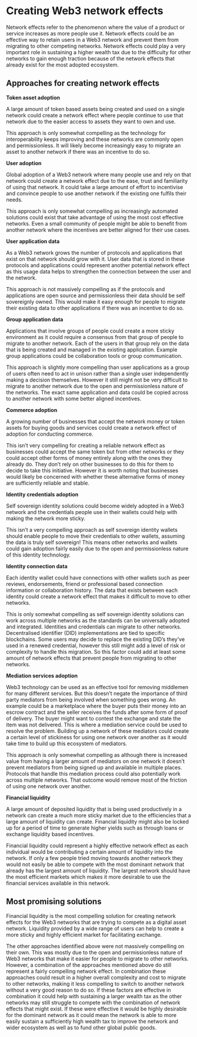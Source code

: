 # Creating Web3 network effects

Network effects refer to the phenomenon where the value of a product or service increases as more people use it. Network effects could be an effective way to retain users in a Web3 network and prevent them from migrating to other competing networks. Network effects could play a very important role in sustaining a higher wealth tax due to the difficulty for other networks to gain enough traction because of the network effects that already exist for the most adopted ecosystem.



## Approaches for creating network effects



**Token asset adoption**

A large amount of token based assets being created and used on a single network could create a network effect where people continue to use that network due to the easier access to assets they want to own and use.

This approach is only somewhat compelling as the technology for interoperability keeps improving and these networks are commonly open and permissionless. It will likely become increasingly easy to migrate an asset to another network if there was an incentive to do so.



**User adoption**

Global adoption of a Web3 network where many people use and rely on that network could create a network effect due to the ease, trust and familiarity of using that network. It could take a large amount of effort to incentivise and convince people to use another network if the existing one fulfils their needs.

This approach is only somewhat compelling as increasingly automated solutions could exist that take advantage of using the most cost effective networks. Even a small community of people might be able to benefit from another network where the incentives are better aligned for their use cases.



**User application data**

As a Web3 network grows the number of protocols and applications that exist on that network should grow with it. User data that is stored in these protocols and applications could represent another potential network effect as this usage data helps to strengthen the connection between the user and the network.

This approach is not massively compelling as if the protocols and applications are open source and permissionless their data should be self sovereignly owned. This would make it easy enough for people to migrate their existing data to other applications if there was an incentive to do so.



**Group application data**

Applications that involve groups of people could create a more sticky environment as it could require a consensus from that group of people to migrate to another network. Each of the users in that group rely on the data that is being created and managed in the existing application. Example group applications could be collaboration tools or group communication.

This approach is slightly more compelling than user applications as a group of users often need to act in unison rather than a single user independently making a decision themselves. However it still might not be very difficult to migrate to another network due to the open and permissionless nature of the networks. The exact same application and data could be copied across to another network with some better aligned incentives.



**Commerce adoption**

A growing number of businesses that accept the network money or token assets for buying goods and services could create a network effect of adoption for conducting commerce.

This isn’t very compelling for creating a reliable network effect as businesses could accept the same token but from other networks or they could accept other forms of money entirely along with the ones they already do. They don’t rely on other businesses to do this for them to decide to take this initiative. However it is worth noting that businesses would likely be concerned with whether these alternative forms of money are sufficiently reliable and stable.



**Identity credentials adoption**

Self sovereign identity solutions could become widely adopted in a Web3 network and the credentials people use in their wallets could help with making the network more sticky.

This isn’t a very compelling approach as self sovereign identity wallets should enable people to move their credentials to other wallets, assuming the data is truly self sovereign! This means other networks and wallets could gain adoption fairly easily due to the open and permissionless nature of this identity technology.



**Identity connection data**

Each identity wallet could have connections with other wallets such as peer reviews, endorsements, friend or professional based connection information or collaboration history. The data that exists between each identity could create a network effect that makes it difficult to move to other networks.

This is only somewhat compelling as self sovereign identity solutions can work across multiple networks as the standards can be universally adopted and integrated. Identities and credentials can migrate to other networks. Decentralised identifier (DID) implementations are tied to specific blockchains. Some users may decide to replace the existing DID’s they’ve used in a renewed credential, however this still might add a level of risk or complexity to handle this migration. So this factor could add at least some amount of network effects that prevent people from migrating to other networks.



**Mediation services adoption**

Web3 technology can be used as an effective tool for removing middlemen for many different services. But this doesn’t negate the importance of third party mediators from being involved when something goes wrong. An example could be a marketplace where the buyer puts their money into an escrow contract and the seller receives the funds after some form of proof of delivery. The buyer might want to contest the exchange and state the item was not delivered. This is where a mediation service could be used to resolve the problem. Building up a network of these mediators could create a certain level of stickiness for using one network over another as it would take time to build up this ecosystem of mediators.

This approach is only somewhat compelling as although there is increased value from having a larger amount of mediators on one network it doesn’t prevent mediators from being signed up and available in multiple places. Protocols that handle this mediation process could also potentially work across multiple networks. That outcome would remove most of the friction of using one network over another.



**Financial liquidity**

A large amount of deposited liquidity that is being used productively in a network can create a much more sticky market due to the efficiencies that a large amount of liquidity can create. Financial liquidity might also be locked up for a period of time to generate higher yields such as through loans or exchange liquidity based incentives.

Financial liquidity could represent a highly effective network effect as each individual would be contributing a certain amount of liquidity into the network. If only a few people tried moving towards another network they would not easily be able to compete with the most dominant network that already has the largest amount of liquidity. The largest network should have the most efficient markets which makes it more desirable to use the financial services available in this network.



## Most promising solutions

Financial liquidity is the most compelling solution for creating network effects for the Web3 networks that are trying to compete as a digital asset network. Liquidity provided by a wide range of users can help to create a more sticky and highly efficient market for facilitating exchange.

The other approaches identified above were not massively compelling on their own. This was mostly due to the open and permissionless nature of Web3 networks that make it easier for people to migrate to other networks. However, a combination of the approaches mentioned above do still represent a fairly compelling network effect. In combination these approaches could result in a higher overall complexity and cost to migrate to other networks, making it less compelling to switch to another network without a very good reason to do so. If these factors are effective in combination it could help with sustaining a larger wealth tax as the other networks may still struggle to compete with the combination of network effects that might exist. If these were effective it would be highly desirable for the dominant network as it could mean the network is able to more easily sustain a sufficiently high wealth tax to improve the network and wider ecosystem as well as to fund other global public goods.
